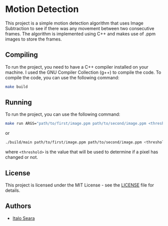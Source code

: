 # Motion Detection

This project is a simple motion detection algorithm that uses Image Subtraction to see if there was any movement between two consecutive frames. The algorithm is implemented using C++ and makes use of .ppm images to store the frames.

## Compiling

To run the project, you need to have a C++ compiler installed on your machine. I used the GNU Compiler Collection (g++) to compile the code. To compile the code, you can use the following command:

```bash
make build
```

## Running

To run the project, you can use the following command:

```bash
make run ARGS="path/to/first/image.ppm path/to/second/image.ppm <threshold>"
```

or

```bash
./build/main path/to/first/image.ppm path/to/second/image.ppm <threshold>
```

where `<threshold>` is the value that will be used to determine if a pixel has changed or not.

## License

This project is licensed under the MIT License - see the [LICENSE](LICENSE) file for details.

## Authors

- [Italo Seara](https://github.com/italoseara)
